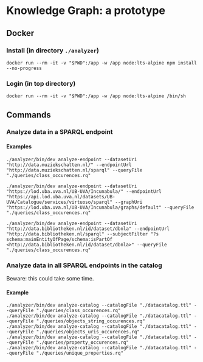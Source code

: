 # Knowledge Graph: a prototype

## Docker

### Install (in directory `./analyzer`)

    docker run --rm -it -v "$PWD":/app -w /app node:lts-alpine npm install --no-progress

### Login (in top directory)

    docker run --rm -it -v "$PWD":/app -w /app node:lts-alpine /bin/sh

## Commands

### Analyze data in a SPARQL endpoint

#### Examples

    ./analyzer/bin/dev analyze-endpoint --datasetUri "http://data.muziekschatten.nl/" --endpointUrl "http://data.muziekschatten.nl/sparql" --queryFile "./queries/class_occurences.rq"

    ./analyzer/bin/dev analyze-endpoint --datasetUri "https://lod.uba.uva.nl/UB-UVA/Incunabula/" --endpointUrl "https://api.lod.uba.uva.nl/datasets/UB-UVA/Catalogue/services/virtuoso/sparql" --graphUri "https://lod.uba.uva.nl/UB-UVA/Incunabula/graphs/default" --queryFile "./queries/class_occurences.rq"

    ./analyzer/bin/dev analyze-endpoint --datasetUri "http://data.bibliotheken.nl/id/dataset/dbnla" --endpointUrl "http://data.bibliotheken.nl/sparql" --subjectFilter "?s schema:mainEntityOfPage/schema:isPartOf <http://data.bibliotheken.nl/id/dataset/dbnla>" --queryFile "./queries/class_occurences.rq"

### Analyze data in all SPARQL endpoints in the catalog

Beware: this could take some time.

#### Example

    ./analyzer/bin/dev analyze-catalog --catalogFile "./datacatalog.ttl" --queryFile "./queries/class_occurences.rq"
    ./analyzer/bin/dev analyze-catalog --catalogFile "./datacatalog.ttl" --queryFile "./queries/objects_string_occurences.rq"
    ./analyzer/bin/dev analyze-catalog --catalogFile "./datacatalog.ttl" --queryFile "./queries/objects_uris_occurences.rq"
    ./analyzer/bin/dev analyze-catalog --catalogFile "./datacatalog.ttl" --queryFile "./queries/property_occurences.rq"
    ./analyzer/bin/dev analyze-catalog --catalogFile "./datacatalog.ttl" --queryFile "./queries/unique_properties.rq"
